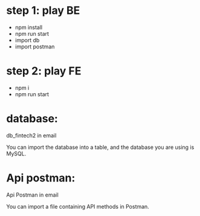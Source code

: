 # step 1: play BE
- npm install
- npm run start
- import db
- import postman

# step 2: play FE
- npm i
- npm run start

# database: 

db_fintech2 in email

You can import the database into a table, and the database you are using is MySQL.

# Api postman:

Api Postman in email 

You can import a file containing API methods in Postman.

